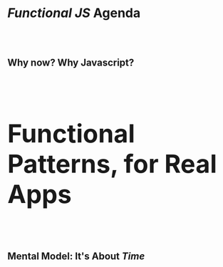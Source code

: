 # <em>Functional JS</em> Agenda
<br><br>

<h2 class="fragment">Why now? Why Javascript?</h2><br>
<h2 class="fragment" style="font-size: 56px">Functional Patterns, for Real Apps</h2><br>
<h2 class="fragment">Mental Model: It's About <em>Time</em></h2>
